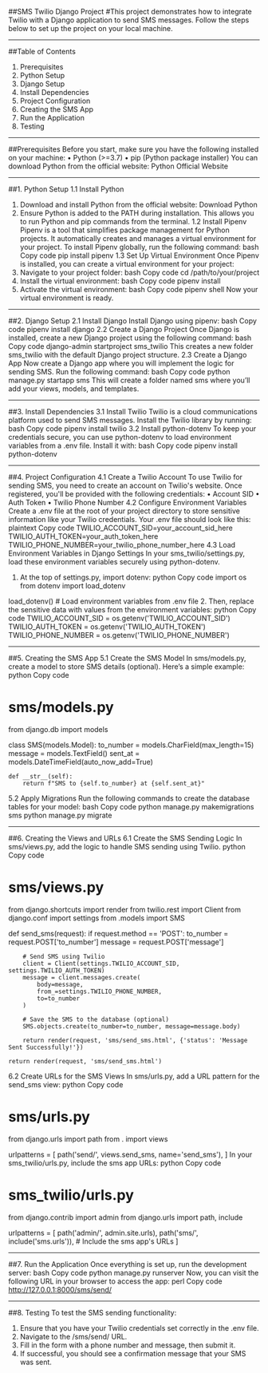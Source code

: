 ##SMS Twilio Django Project
#This project demonstrates how to integrate Twilio with a Django application to send SMS messages. Follow the steps below to set up the project on your local machine.
________________________________________
##Table of Contents
1.	Prerequisites
2.	Python Setup
3.	Django Setup
4.	Install Dependencies
5.	Project Configuration
6.	Creating the SMS App
7.	Run the Application
8.	Testing
________________________________________
##Prerequisites
Before you start, make sure you have the following installed on your machine:
•	Python (>=3.7)
•	pip (Python package installer)
You can download Python from the official website:
Python Official Website
________________________________________
##1. Python Setup
1.1 Install Python
1.	Download and install Python from the official website:
Download Python
2.	Ensure Python is added to the PATH during installation. This allows you to run Python and pip commands from the terminal.
1.2 Install Pipenv
Pipenv is a tool that simplifies package management for Python projects. It automatically creates and manages a virtual environment for your project.
To install Pipenv globally, run the following command:
bash
Copy code
pip install pipenv
1.3 Set Up Virtual Environment
Once Pipenv is installed, you can create a virtual environment for your project:
1.	Navigate to your project folder:
bash
Copy code
cd /path/to/your/project
2.	Install the virtual environment:
bash
Copy code
pipenv install
3.	Activate the virtual environment:
bash
Copy code
pipenv shell
Now your virtual environment is ready.
________________________________________
##2. Django Setup
2.1 Install Django
Install Django using pipenv:
bash
Copy code
pipenv install django
2.2 Create a Django Project
Once Django is installed, create a new Django project using the following command:
bash
Copy code
django-admin startproject sms_twilio
This creates a new folder sms_twilio with the default Django project structure.
2.3 Create a Django App
Now create a Django app where you will implement the logic for sending SMS. Run the following command:
bash
Copy code
python manage.py startapp sms
This will create a folder named sms where you’ll add your views, models, and templates.
________________________________________
##3. Install Dependencies
3.1 Install Twilio
Twilio is a cloud communications platform used to send SMS messages. Install the Twilio library by running:
bash
Copy code
pipenv install twilio
3.2 Install python-dotenv
To keep your credentials secure, you can use python-dotenv to load environment variables from a .env file. Install it with:
bash
Copy code
pipenv install python-dotenv
________________________________________
##4. Project Configuration
4.1 Create a Twilio Account
To use Twilio for sending SMS, you need to create an account on Twilio's website.
Once registered, you'll be provided with the following credentials:
•	Account SID
•	Auth Token
•	Twilio Phone Number
4.2 Configure Environment Variables
Create a .env file at the root of your project directory to store sensitive information like your Twilio credentials. Your .env file should look like this:
plaintext
Copy code
TWILIO_ACCOUNT_SID=your_account_sid_here
TWILIO_AUTH_TOKEN=your_auth_token_here
TWILIO_PHONE_NUMBER=your_twilio_phone_number_here
4.3 Load Environment Variables in Django Settings
In your sms_twilio/settings.py, load these environment variables securely using python-dotenv.
1.	At the top of settings.py, import dotenv:
python
Copy code
import os
from dotenv import load_dotenv

load_dotenv()  # Load environment variables from .env file
2.	Then, replace the sensitive data with values from the environment variables:
python
Copy code
TWILIO_ACCOUNT_SID = os.getenv('TWILIO_ACCOUNT_SID')
TWILIO_AUTH_TOKEN = os.getenv('TWILIO_AUTH_TOKEN')
TWILIO_PHONE_NUMBER = os.getenv('TWILIO_PHONE_NUMBER')
________________________________________
##5. Creating the SMS App
5.1 Create the SMS Model
In sms/models.py, create a model to store SMS details (optional). Here’s a simple example:
python
Copy code
# sms/models.py
from django.db import models

class SMS(models.Model):
    to_number = models.CharField(max_length=15)
    message = models.TextField()
    sent_at = models.DateTimeField(auto_now_add=True)

    def __str__(self):
        return f"SMS to {self.to_number} at {self.sent_at}"
5.2 Apply Migrations
Run the following commands to create the database tables for your model:
bash
Copy code
python manage.py makemigrations sms
python manage.py migrate
________________________________________
##6. Creating the Views and URLs
6.1 Create the SMS Sending Logic
In sms/views.py, add the logic to handle SMS sending using Twilio.
python
Copy code
# sms/views.py
from django.shortcuts import render
from twilio.rest import Client
from django.conf import settings
from .models import SMS

def send_sms(request):
    if request.method == 'POST':
        to_number = request.POST['to_number']
        message = request.POST['message']

        # Send SMS using Twilio
        client = Client(settings.TWILIO_ACCOUNT_SID, settings.TWILIO_AUTH_TOKEN)
        message = client.messages.create(
            body=message,
            from_=settings.TWILIO_PHONE_NUMBER,
            to=to_number
        )

        # Save the SMS to the database (optional)
        SMS.objects.create(to_number=to_number, message=message.body)

        return render(request, 'sms/send_sms.html', {'status': 'Message Sent Successfully!'})

    return render(request, 'sms/send_sms.html')
6.2 Create URLs for the SMS Views
In sms/urls.py, add a URL pattern for the send_sms view:
python
Copy code
# sms/urls.py
from django.urls import path
from . import views

urlpatterns = [
    path('send/', views.send_sms, name='send_sms'),
]
In your sms_twilio/urls.py, include the sms app URLs:
python
Copy code
# sms_twilio/urls.py
from django.contrib import admin
from django.urls import path, include

urlpatterns = [
    path('admin/', admin.site.urls),
    path('sms/', include('sms.urls')),  # Include the sms app's URLs
]
________________________________________
##7. Run the Application
Once everything is set up, run the development server:
bash
Copy code
python manage.py runserver
Now, you can visit the following URL in your browser to access the app:
perl
Copy code
http://127.0.0.1:8000/sms/send/
________________________________________
##8. Testing
To test the SMS sending functionality:
1.	Ensure that you have your Twilio credentials set correctly in the .env file.
2.	Navigate to the /sms/send/ URL.
3.	Fill in the form with a phone number and message, then submit it.
4.	If successful, you should see a confirmation message that your SMS was sent.
